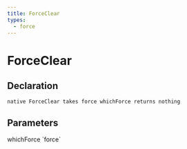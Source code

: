 ```yaml
---
title: ForceClear
types:
  - force
---
```


# ForceClear

## Declaration

```
native ForceClear takes force whichForce returns nothing
```

## Parameters
<dl>
  <dt>whichForce `force`</dt>
  <dd></dd>
</dl>